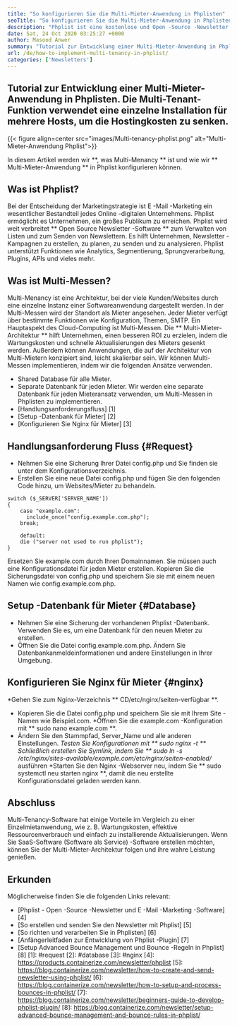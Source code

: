 ```yaml
---
title: "So konfigurieren Sie die Multi-Mieter-Anwendung in Phplisten" 
seoTitle: "So konfigurieren Sie die Multi-Mieter-Anwendung in Phplisten" 
description: "Phplist ist eine kostenlose und Open -Source -Newsletter -Software. Konfigurieren Sie die Anwendung mit mehreren Mietern und führen Sie mehrere Instanzen einer Anwendung in einer gemeinsam genutzten Umgebung aus." 
date: Sat, 24 Oct 2020 03:25:27 +0000
author: Masood Anwer
summary: "Tutorial zur Entwicklung einer Multi-Mieter-Anwendung in Phplisten. Die Multi-Tenant-Funktion verwendet eine einzelne Installation für mehrere Hosts, um die Hostingkosten zu senken." 
url: /de/how-to-implement-multi-tenancy-in-phplist/
categories: ['Newsletters']
---
```


## Tutorial zur Entwicklung einer Multi-Mieter-Anwendung in Phplisten. Die Multi-Tenant-Funktion verwendet eine einzelne Installation für mehrere Hosts, um die Hostingkosten zu senken.

{{< figure align=center src="images/Multi-tenancy-phplist.png" alt="Multi-Mieter-Anwendung Phplist">}}

In diesem Artikel werden wir **, was Multi-Menancy ** ist und wie wir ** Multi-Mieter-Anwendung ** in Phplist konfigurieren können.

## Was ist Phplist?
Bei der Entscheidung der Marketingstrategie ist E -Mail -Marketing ein wesentlicher Bestandteil jedes Online -digitalen Unternehmens. Phplist ermöglicht es Unternehmen, ein großes Publikum zu erreichen. Phplist wird weit verbreitet ** Open Source Newsletter -Software ** zum Verwalten von Listen und zum Senden von Newslettern. Es hilft Unternehmen, Newsletter -Kampagnen zu erstellen, zu planen, zu senden und zu analysieren. Phplist unterstützt Funktionen wie Analytics, Segmentierung, Sprungverarbeitung, Plugins, APIs und vieles mehr.

## Was ist Multi-Messen?
Multi-Menancy ist eine Architektur, bei der viele Kunden/Websites durch eine einzelne Instanz einer Softwareanwendung dargestellt werden. In der Multi-Messen wird der Standort als Mieter angesehen. Jeder Mieter verfügt über bestimmte Funktionen wie Konfiguration, Themen, SMTP.
Ein Hauptaspekt des Cloud-Computing ist Multi-Messen. Die ** Multi-Mieter-Architektur ** hilft Unternehmen, einen besseren ROI zu erzielen, indem die Wartungskosten und schnelle Aktualisierungen des Mieters gesenkt werden. Außerdem können Anwendungen, die auf der Architektur von Multi-Mietern konzipiert sind, leicht skalierbar sein.
Wir können Multi-Messen implementieren, indem wir die folgenden Ansätze verwenden.
  * Shared Database für alle Mieter.
  * Separate Datenbank für jeden Mieter.
Wir werden eine separate Datenbank für jeden Mieteransatz verwenden, um Multi-Messen in Phplisten zu implementieren.
  * [Handlungsanforderungsfluss] [1]
  * [Setup -Datenbank für Mieter] [2]
  * [Konfigurieren Sie Nginx für Mieter] [3]

## Handlungsanforderung Fluss {#Request}
  * Nehmen Sie eine Sicherung Ihrer Datei config.php und Sie finden sie unter dem Konfigurationsverzeichnis.
  * Erstellen Sie eine neue Datei config.php und fügen Sie den folgenden Code hinzu, um Websites/Mieter zu behandeln.
```
switch ($_SERVER['SERVER_NAME'])
{   
    case "example.com":
      include_once("config.example.com.php");
    break;
    
    default:
    die ("server not used to run phplist"); 
}
```
Ersetzen Sie example.com durch Ihren Domainnamen. Sie müssen auch eine Konfigurationsdatei für jeden Mieter erstellen. Kopieren Sie die Sicherungsdatei von config.php und speichern Sie sie mit einem neuen Namen wie config.example.com.php.

## Setup -Datenbank für Mieter {#Database}
  * Nehmen Sie eine Sicherung der vorhandenen Phplist -Datenbank. Verwenden Sie es, um eine Datenbank für den neuen Mieter zu erstellen.
  * Öffnen Sie die Datei config.example.com.php. Ändern Sie Datenbankanmeldeinformationen und andere Einstellungen in Ihrer Umgebung.

## Konfigurieren Sie Nginx für Mieter {#nginx}
  *Gehen Sie zum Nginx-Verzeichnis ** CD/etc/nginx/seiten-verfügbar **.
  * Kopieren Sie die Datei config.php und speichern Sie sie mit Ihrem Site -Namen wie Beispiel.com.
  *Öffnen Sie die example.com -Konfiguration mit ** sudo nano example.com **.
  * Ändern Sie den Stammpfad, Server_Name und alle anderen Einstellungen.
  *Testen Sie Konfigurationen mit ** sudo nginx -t **
  *Schließlich erstellen Sie Symlink, indem Sie ** sudo ln -s /etc/nginx/sites-available/example.com/etc/nginx/seiten-enabled/** ausführen
  *Starten Sie den Nginx -Webserver neu, indem Sie ** sudo systemctl neu starten nginx **, damit die neu erstellte Konfigurationsdatei geladen werden kann.

## Abschluss
Multi-Tenancy-Software hat einige Vorteile im Vergleich zu einer Einzelmietanwendung, wie z. B. Wartungskosten, effektive Ressourcenverbrauch und einfach zu installierende Aktualisierungen. Wenn Sie SaaS-Software (Software als Service) -Software erstellen möchten, können Sie der Multi-Mieter-Architektur folgen und ihre wahre Leistung genießen.

## Erkunden
Möglicherweise finden Sie die folgenden Links relevant:
  * [Phplist - Open -Source -Newsletter und E -Mail -Marketing -Software] [4]
  * [So erstellen und senden Sie den Newsletter mit Phplist] [5]
  * [So richten und verarbeiten Sie in Phplisten] [6]
  * [Anfängerleitfaden zur Entwicklung von Phplist -Plugin] [7]
  * [Setup Advanced Bounce Management und Bounce -Regeln in Phplist] [8]
[1]: #request
[2]: #database
[3]: #nginx
[4]: https://products.containerize.com/newsletter/phplist
[5]: https://blog.containerize.com/newsletter/how-to-create-and-send-newsletter-using-phplist/
[6]: https://blog.containerize.com/newsletter/how-to-setup-and-process-bounces-in-phplist/
[7]: https://blog.containerize.com/newsletter/beginners-guide-to-develop-phplist-plugin/
[8]: https://blog.containerize.com/newsletter/setup-advanced-bounce-management-and-bounce-rules-in-phplist/

